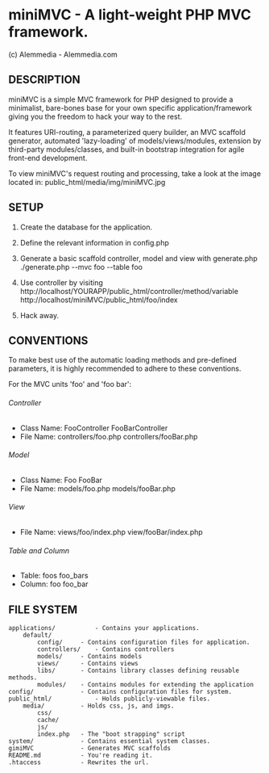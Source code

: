 miniMVC - A light-weight PHP MVC framework.
===============================================
(c) Alemmedia - Alemmedia.com


DESCRIPTION
---------------

miniMVC is a simple MVC framework for PHP designed to provide a minimalist, bare-bones base for your own specific 
application/framework giving you the freedom to hack your way to the rest. 

It features URI-routing, a parameterized query builder, an MVC scaffold generator, automated 'lazy-loading' of models/views/modules, extension by third-party modules/classes, and built-in bootstrap integration for agile front-end development.

To view miniMVC's request routing and processing, take a look at the image located in: public_html/media/img/miniMVC.jpg


SETUP
---------------

1. Create the database for the application.

2. Define the relevant information in config.php

3. Generate a basic scaffold controller, model and view with generate.php
	./generate.php --mvc foo --table foo

4. Use controller by visiting http://localhost/YOURAPP/public_html/controller/method/variable
	http://localhost/miniMVC/public_html/foo/index

5. Hack away.


CONVENTIONS
---------------

To make best use of the automatic loading methods and pre-defined parameters, 
it is highly recommended to adhere to these conventions.

For the MVC units 'foo' and 'foo bar': 
###### Controller
* Class Name: FooController 		FooBarController
* File Name: controllers/foo.php 	controllers/fooBar.php

###### Model
* Class Name: Foo 			FooBar
* File Name: models/foo.php 		models/fooBar.php

###### View
* File Name: views/foo/index.php	view/fooBar/index.php

###### Table and Column
* Table: foos 				foo_bars
* Column: foo 				foo_bar


FILE SYSTEM
---------------

	applications/ 			- Contains your applications. 
		default/
			config/		- Contains configuration files for application.
			controllers/ 	- Contains controllers
			models/		- Contains models
			views/ 		- Contains views
			libs/		- Contains library classes defining reusable methods.
			modules/  	- Contains modules for extending the application
	config/  			- Contains configuration files for system.
	public_html/			- Holds publicly-viewable files.
		media/  		- Holds css, js, and imgs.
			css/
			cache/
			js/
			index.php	- The "boot strapping" script
	system/ 			- Contains essential system classes.
	gimiMVC 			- Generates MVC scaffolds
	README.md 			- You're reading it.
	.htaccess 			- Rewrites the url.
